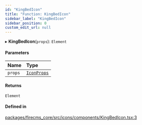 ```yaml
---
id: "KingBedIcon"
title: "Function: KingBedIcon"
sidebar_label: "KingBedIcon"
sidebar_position: 0
custom_edit_url: null
---
```


▸ **KingBedIcon**(`props`): `Element`

#### Parameters

| Name | Type |
| :------ | :------ |
| `props` | [`IconProps`](../types/IconProps.md) |

#### Returns

`Element`

#### Defined in

[packages/firecms_core/src/icons/components/KingBedIcon.tsx:3](https://github.com/FireCMSco/firecms/blob/d45f3739/packages/firecms_core/src/icons/components/KingBedIcon.tsx#L3)
